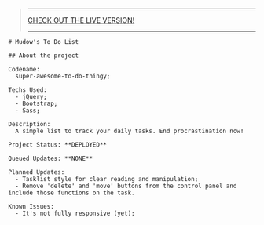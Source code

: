 > ---
> 
> [CHECK OUT THE LIVE VERSION!](https://todo-list-lemon-theta.vercel.app/)  
>
> ---

```
# Mudow's To Do List

## About the project

Codename:
  super-awesome-to-do-thingy;

Techs Used:
  - jQuery;
  - Bootstrap;
  - Sass;

Description:
  A simple list to track your daily tasks. End procrastination now!

Project Status: **DEPLOYED**

Queued Updates: **NONE**

Planned Updates:
  - Tasklist style for clear reading and manipulation;
  - Remove 'delete' and 'move' buttons from the control panel and include those functions on the task.

Known Issues:
  - It's not fully responsive (yet);

```
